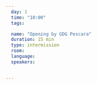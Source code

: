 ```yaml
---
  day: 1
  time: "10:00"
  tags:

  name: "Opening by GDG Pescara"
  duration: 15 min
  type: intermission
  room: 
  language: 
  speakers:


---
```

